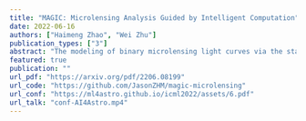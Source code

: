 ```yaml
---
title: "MAGIC: Microlensing Analysis Guided by Intelligent Computation"
date: 2022-06-16
authors: ["Haimeng Zhao", "Wei Zhu"]
publication_types: ["3"]
abstract: "The modeling of binary microlensing light curves via the standard sampling-based method can be challenging, because of the time-consuming light curve computation and the pathological likelihood landscape in the high-dimensional parameter space. In this work, we present MAGIC, which is a machine learning framework to efficiently and accurately infer the microlensing parameters of binary events with realistic data quality. In MAGIC, binary microlensing parameters are divided into two groups and inferred separately with different neural networks. The key feature of MAGIC is the introduction of neural controlled differential equation, which provides the capability to handle light curves with irregular sampling and large data gaps. Based on simulated light curves, we show that MAGIC can achieve fractional uncertainties of a few percent on the binary mass ratio and separation. We also test MAGIC on a real microlensing event. MAGIC is able to locate the degenerate solutions even when large data gaps are introduced. As irregular samplings are common in astronomical surveys, our method also has implications to other studies that involve time series."
featured: true
publication: ""
url_pdf: "https://arxiv.org/pdf/2206.08199"
url_code: "https://github.com/JasonZHM/magic-microlensing"
url_conf: "https://ml4astro.github.io/icml2022/assets/6.pdf"
url_talk: "conf-AI4Astro.mp4"
---
```


